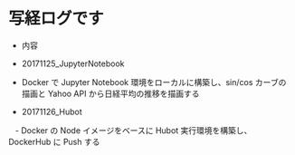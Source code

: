 # 写経ログです

- 内容
 
 - 20171125_JupyterNotebook
 
 - Docker で Jupyter Notebook 環境をローカルに構築し、sin/cos カーブの描画と Yahoo API から日経平均の推移を描画する
 
 - 20171126_Hubot
  
    - Docker の Node イメージをベースに Hubot 実行環境を構築し、DockerHub に Push する
